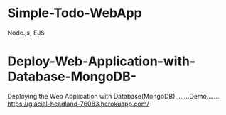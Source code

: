 # Simple-Todo-WebApp
Node.js, EJS

# Deploy-Web-Application-with-Database-MongoDB-
Deploying the Web Application with Database(MongoDB)
.......Demo.......
https://glacial-headland-76083.herokuapp.com/
